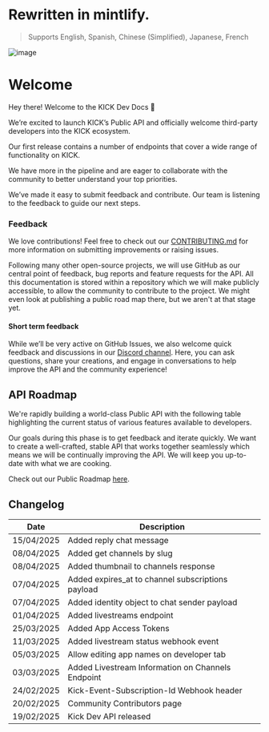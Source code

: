 # Rewritten in mintlify. 
> Supports English, Spanish, Chinese (Simplified), Japanese, French

![image](https://github.com/user-attachments/assets/b501f3c9-88c5-470c-8dd0-66db37ad8c48)

# Welcome

Hey there! Welcome to the KICK Dev Docs 👋

We’re excited to launch KICK’s Public API and officially welcome third-party developers into the KICK ecosystem.

Our first release contains a number of endpoints that cover a wide range of functionality on KICK.

We have more in the pipeline and are eager to collaborate with the community to better understand your top priorities.

We’ve made it easy to submit feedback and contribute. Our team is listening to the feedback to guide our next steps.

### Feedback

We love contributions! Feel free to check out our [CONTRIBUTING.md](CONTRIBUTING.md) for more information on submitting improvements or raising issues.

Following many other open-source projects, we will use GitHub as our central point of feedback, bug reports and feature requests for the API. All this documentation is stored within a repository which we will make publicly accessible, to allow the community to contribute to the project. We might even look at publishing a public road map there, but we aren't at that stage yet.

#### Short term feedback

While we’ll be very active on GitHub Issues, we also welcome quick feedback and discussions in our [Discord channel](https://discord.gg/kick). Here, you can ask questions, share your creations, and engage in conversations to help improve the API and the community experience!

## API Roadmap

We're rapidly building a world-class Public API with the following table highlighting the current status of various features available to developers.

Our goals during this phase is to get feedback and iterate quickly. We want to create a well-crafted, stable API that works together seamlessly which means we will be continually improving the API. We will keep you up-to-date with what we are cooking.

Check out our Public Roadmap [here](https://github.com/orgs/KickEngineering/projects/3).

## Changelog

| Date       | Description                                       |
| ---------- | ------------------------------------------------- |
| 15/04/2025 | Added reply chat message                          |
| 08/04/2025 | Added get channels by slug                        |
| 08/04/2025 | Added thumbnail to channels response              |
| 07/04/2025 | Added expires_at to channel subscriptions payload |
| 07/04/2025 | Added identity object to chat sender payload      |
| 01/04/2025 | Added livestreams endpoint                        |
| 25/03/2025 | Added App Access Tokens                           |
| 11/03/2025 | Added livestream status webhook event             |
| 05/03/2025 | Allow editing app names on developer tab          |
| 03/03/2025 | Added Livestream Information on Channels Endpoint |
| 24/02/2025 | Kick-Event-Subscription-Id Webhook header         |
| 20/02/2025 | Community Contributors page                       |
| 19/02/2025 | Kick Dev API released                             |
